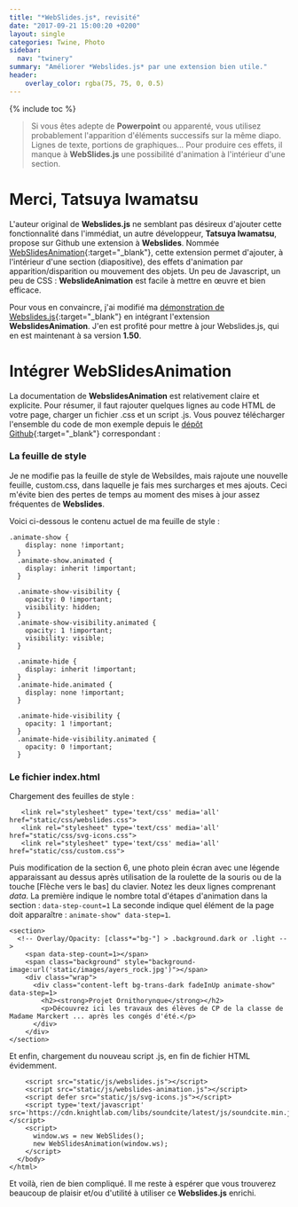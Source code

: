 ```yaml
---
title: "*WebSlides.js*, revisité"
date: "2017-09-21 15:00:20 +0200"
layout: single
categories: Twine, Photo
sidebar:
  nav: "twinery"
summary: "Améliorer *Webslides.js* par une extension bien utile."
header:
    overlay_color: rgba(75, 75, 0, 0.5)
---
```


{% include toc %}
>Si vous êtes adepte de **Powerpoint** ou apparenté, vous utilisez probablement l'apparition d'éléments successifs sur la même diapo. Lignes de texte, portions de graphiques... Pour produire ces effets, il manque à **WebSlides.js** une possibilité d'animation à l'intérieur d'une section.

# Merci, Tatsuya Iwamatsu

L'auteur original de **Webslides.js** ne semblant pas désireux d'ajouter cette fonctionnalité dans l'immédiat, un autre développeur, **Tatsuya Iwamatsu**, propose sur Github une extension à **Webslides**. Nommée [WebSlidesAnimation](https://github.com/iwamatsu0430/WebSlidesAnimation){:target="_blank"}, cette extension permet d'ajouter, à l'intérieur d'une section (diapositive), des effets d'animation par apparition/disparition ou mouvement des objets. Un peu de Javascript, un peu de CSS : **WebslideAnimation** est facile à mettre en œuvre et bien efficace. 

Pour vous en convaincre, j'ai modifié ma [démonstration de Webslides.js](https://www.bac-a-sable.eu/platypus/){:target="_blank"} en intégrant l'extension **WebslidesAnimation**. J'en est profité pour mettre à jour Webslides.js, qui en est maintenant à sa version **1.50**.

# Intégrer WebSlidesAnimation

La documentation de **WebslidesAnimation** est relativement claire et explicite. Pour résumer, il faut rajouter quelques lignes au code HTML de votre page, charger un fichier .css et un script .js. Vous pouvez télécharger l'ensemble du code de mon exemple depuis le [dépôt Github](https://github.com/marathon67/platypus){:target="_blank"} correspondant : 

### La feuille de style
Je ne modifie pas la feuille de style de Websildes, mais rajoute une nouvelle feuille, custom.css, dans laquelle je fais mes surcharges et mes ajouts. Ceci m'évite bien des pertes de temps au moment des mises à jour assez fréquentes de **Webslides**.

Voici ci-dessous le contenu actuel de ma feuille de style :

```
.animate-show {
    display: none !important;
  }
  .animate-show.animated {
    display: inherit !important;
  }
  
  .animate-show-visibility {
    opacity: 0 !important;
    visibility: hidden;
  }
  .animate-show-visibility.animated {
    opacity: 1 !important;
    visibility: visible;
  }
  
  .animate-hide {
    display: inherit !important;
  }
  .animate-hide.animated {
    display: none !important;
  }
  
  .animate-hide-visibility {
    opacity: 1 !important;
  }
  .animate-hide-visibility.animated {
    opacity: 0 !important;
  }
```
### Le fichier index.html

Chargement des feuilles de style :

```
   <link rel="stylesheet" type='text/css' media='all' href="static/css/webslides.css">
   <link rel="stylesheet" type='text/css' media='all' href="static/css/svg-icons.css">
   <link rel="stylesheet" type='text/css' media='all' href="static/css/custom.css">
```

Puis modification de la section 6, une photo plein écran avec une légende apparaissant au dessus après utilisation de la roulette de la souris ou de la touche [Flèche vers le bas] du clavier. 
Notez les deux lignes comprenant *data*. La première indique le nombre total d'étapes d'animation dans la section : `data-step-count=1` La seconde indique quel élément de la page doit apparaître : `animate-show" data-step=1`.

```
<section>
  <!-- Overlay/Opacity: [class*="bg-"] > .background.dark or .light -->
    <span data-step-count=1></span>
    <span class="background" style="background-image:url('static/images/ayers_rock.jpg')"></span>
    <div class="wrap">
      <div class="content-left bg-trans-dark fadeInUp animate-show" data-step=1>
        <h2><strong>Projet Ornithorynque</strong></h2>
        <p>Découvrez ici les travaux des élèves de CP de la classe de Madame Marckert ... après les congés d'été.</p>
      </div>
    </div> 
</section>
```
Et enfin, chargement du nouveau script .js, en fin de fichier HTML évidemment.

```
    <script src="static/js/webslides.js"></script>
    <script src="static/js/webslides-animation.js"></script>
    <script defer src="static/js/svg-icons.js"></script>
    <script type='text/javascript' src='https://cdn.knightlab.com/libs/soundcite/latest/js/soundcite.min.js'></script>
    <script>
      window.ws = new WebSlides();
      new WebSlidesAnimation(window.ws);
    </script>
  </body>
</html>
```


Et voilà, rien de bien compliqué. Il me reste à espérer que vous trouverez beaucoup de plaisir et/ou d'utilité à utiliser ce **Webslides.js** enrichi.
